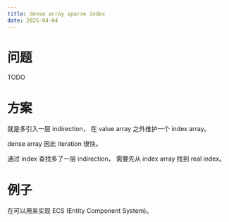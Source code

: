 ```yaml
---
title: dense array sparse index
date: 2025-04-04
---
```


# 问题

TODO

# 方案

就是多引入一层 indirection，
在 value array 之外维护一个 index array。

dense array 因此 iteration 很快。

通过 index 查找多了一层 indirection，
需要先从 index array 找到 real index。

# 例子

在可以用来实现 ECS (Entity Component System)。
